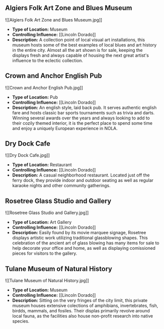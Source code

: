 ## Algiers Folk Art Zone and Blues Museum
![[Algiers Folk Art Zone and Blues Museum.jpg]]
- **Type of Location:** Museum
- **Controlling Influence:** [[Lincoln Dorado]]
- **Description:** A collection point of local visual art installations, this museum hosts some of the best examples of local blues and art history in the entire city. Almost all the art shown is for sale, keeping the displays fresh and always capable of housing the next great artist's influence to the eclectic collection.

## Crown and Anchor English Pub
![[Crown and Anchor English Pub.jpg]]
- **Type of Location:** Pub
- **Controlling Influence:** [[Lincoln Dorado]]
- **Description:** An english style, laid back pub. It serves authentic english fare and hosts classic bar sports tournaments such as trivia and darts. Winning several awards over the years and always looking to add to their cozily themed interior, it is the perfect place to spend some time and enjoy a uniquely European experience in NOLA. 

## Dry Dock Cafe
![[Dry Dock Cafe.jpg]]
- **Type of Location:** Restaurant
- **Controlling Influence:** [[Lincoln Dorado]]
- **Description:** A casual neighborhood restaurant. Located just off the ferry dock, they provide indoor and outdoor seating as well as regular karaoke nights and other community gatherings. 

## Rosetree Glass Studio and Gallery
![[Rosetree Glass Studio and Gallery.jpg]]
- **Type of Location:** Art Gallery
- **Controlling Influence:** [[Lincoln Dorado]]
- **Description:** Easily found by its movie marquee signage, Rosetree displays artistic work utilizing traditional glassblowing shapes. This celebration of the ancient art of glass blowing has many items for sale to help decorate your office and home, as well as displaying comissioned pieces for visitors to the gallery.

## Tulane Museum of Natural History
![[Tulane Museum of Natural History.jpg]]
- **Type of Location:** Museum
- **Controlling Influence:** [[Lincoln Dorado]]
- **Description:** Sitting on the very fringes of the city limit, this private museum houses extensive colections of amphibians, invertebrates, fish, birdds, mammals, and fosiles. Their displas primarily revolve around local fauna, as the facilities also house non-profit research into native species.
